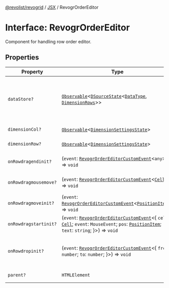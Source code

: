 [@revolist/revogrid](README.md) / [JSX](Namespace.JSX.md) / RevogrOrderEditor

# Interface: RevogrOrderEditor

Component for handling row order editor.

## Properties

| Property | Type | Description | Defined in |
| ------ | ------ | ------ | ------ |
| `dataStore?` | [`Observable`](TypeAlias.Observable.md)\<[`DSourceState`](TypeAlias.DSourceState.md)\<[`DataType`](TypeAlias.DataType.md), [`DimensionRows`](TypeAlias.DimensionRows.md)\>\> | Static stores, not expected to change during component lifetime | [src/components.d.ts:1818](https://github.com/revolist/revogrid/blob/babcd934a05d11632dc60c6964673e41a780bbb7/src/components.d.ts#L1818) |
| `dimensionCol?` | [`Observable`](TypeAlias.Observable.md)\<[`DimensionSettingsState`](Interface.DimensionSettingsState.md)\> | Dimension settings X | [src/components.d.ts:1822](https://github.com/revolist/revogrid/blob/babcd934a05d11632dc60c6964673e41a780bbb7/src/components.d.ts#L1822) |
| `dimensionRow?` | [`Observable`](TypeAlias.Observable.md)\<[`DimensionSettingsState`](Interface.DimensionSettingsState.md)\> | Dimension settings Y | [src/components.d.ts:1826](https://github.com/revolist/revogrid/blob/babcd934a05d11632dc60c6964673e41a780bbb7/src/components.d.ts#L1826) |
| `onRowdragendinit?` | (`event`: [`RevogrOrderEditorCustomEvent`](Interface.RevogrOrderEditorCustomEvent.md)\<`any`\>) => `void` | Row drag ended started | [src/components.d.ts:1830](https://github.com/revolist/revogrid/blob/babcd934a05d11632dc60c6964673e41a780bbb7/src/components.d.ts#L1830) |
| `onRowdragmousemove?` | (`event`: [`RevogrOrderEditorCustomEvent`](Interface.RevogrOrderEditorCustomEvent.md)\<[`Cell`](Interface.Cell.md)\>) => `void` | Row mouse move started | [src/components.d.ts:1834](https://github.com/revolist/revogrid/blob/babcd934a05d11632dc60c6964673e41a780bbb7/src/components.d.ts#L1834) |
| `onRowdragmoveinit?` | (`event`: [`RevogrOrderEditorCustomEvent`](Interface.RevogrOrderEditorCustomEvent.md)\<[`PositionItem`](Interface.PositionItem.md)\>) => `void` | Row move started | [src/components.d.ts:1838](https://github.com/revolist/revogrid/blob/babcd934a05d11632dc60c6964673e41a780bbb7/src/components.d.ts#L1838) |
| `onRowdragstartinit?` | (`event`: [`RevogrOrderEditorCustomEvent`](Interface.RevogrOrderEditorCustomEvent.md)\<\{ `cell`: [`Cell`](Interface.Cell.md); `event`: `MouseEvent`; `pos`: [`PositionItem`](Interface.PositionItem.md); `text`: `string`; \}\>) => `void` | Row drag started | [src/components.d.ts:1842](https://github.com/revolist/revogrid/blob/babcd934a05d11632dc60c6964673e41a780bbb7/src/components.d.ts#L1842) |
| `onRowdropinit?` | (`event`: [`RevogrOrderEditorCustomEvent`](Interface.RevogrOrderEditorCustomEvent.md)\<\{ `from`: `number`; `to`: `number`; \}\>) => `void` | Row dragged, new range ready to be applied | [src/components.d.ts:1851](https://github.com/revolist/revogrid/blob/babcd934a05d11632dc60c6964673e41a780bbb7/src/components.d.ts#L1851) |
| `parent?` | `HTMLElement` | Parent element | [src/components.d.ts:1858](https://github.com/revolist/revogrid/blob/babcd934a05d11632dc60c6964673e41a780bbb7/src/components.d.ts#L1858) |
